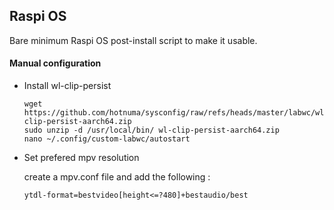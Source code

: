 
## Raspi OS

Bare minimum Raspi OS post-install script to make it usable.

#### Manual configuration

* Install wl-clip-persist
    
    ```
    wget https://github.com/hotnuma/sysconfig/raw/refs/heads/master/labwc/wl-clip-persist-aarch64.zip
    sudo unzip -d /usr/local/bin/ wl-clip-persist-aarch64.zip
    nano ~/.config/custom-labwc/autostart
    ```

* Set prefered mpv resolution
	
	create a mpv.conf file and add the following :
	
	`ytdl-format=bestvideo[height<=?480]+bestaudio/best`


